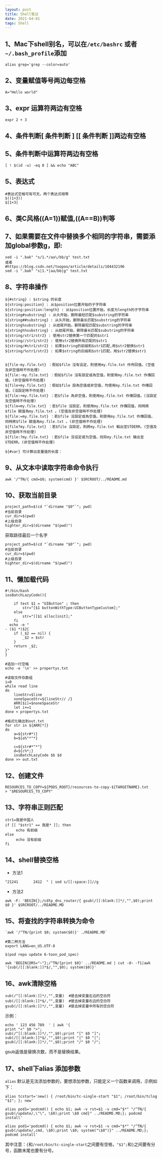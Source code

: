 ```yaml
---
layout: post
title: Shell笔记
date: 2021-04-01
tags: Shell
---
```


## 1、Mac下shell别名，可以在`/etc/bashrc` 或者`~/.bash_profile`添加
```
alias grep='grep --color=auto'
```
## 2、变量赋值等号两边每空格
```
A="Hello world"
```
## 3、expr 运算符两边有空格
```
expr 2 + 3
```
## 4、条件判断[ 条件判断 ] [[ 条件判断 ]]两边有空格
## 5、条件判断中运算符两边有空格
```
[ ! $(id -u) -eq 0 ] && echo "ABC"
```
## 5、表达式
```
#表达式空格可有可无，两个表达式相等
$((1+3))
$[1+3]
```

## 6、类C风格((A=1))赋值,((A==B))判等

## 7、如果需要在文件中替换多个相同的字符串，需要添加global参数g，即:
```
sed -i ".bak" "s/1.*/aa\/bb/g" test.txt
或者
#https://blog.csdn.net/toopoo/article/details/104432196
sed -i ".bak" "s|1.*|aa/bb|g" test.txt
```

## 8、字符串操作
```
${#string} : $string 的长度
${string:position} : 从$position位置开始的子字符串
${string:position:length} : 从$position位置开始，长度为length的子字符串
${string#substring} : 从头开始，删除最短匹配$substring的字符串
${string##substring} : 从头开始，删除最长匹配$substring的字符串
${string%substring} : 从结尾开始，删除最短匹配$substring的字符串
${string%%substring} : 从结尾开始，删除最长匹配$substring的字符串
${string/str1/str2} : 使用str2替换第一个匹配的$str1
${string//str1/str2} : 使用str2替换所有匹配的$str1
${string/#str1/str2} : 如果$string的前缀和$str1匹配,用$str2替换$str1
${string/%str1/str2} : 如果$string的后缀和$str1匹配，用$str2替换$str1


${file-my.file.txt} ：假如$file 沒有设定，則使用my.file.txt 作传回值。(空值及非空值時不作处理) 
${file:-my.file.txt} ：假如$file 沒有設定或為空值，則使用my.file.txt 作傳回值。(非空值時不作处理)
${file+my.file.txt} ：假如$file 設為空值或非空值，均使用my.file.txt 作傳回值。(沒設定時不作处理)
${file:+my.file.txt} ：若$file 為非空值，則使用my.file.txt 作傳回值。(沒設定及空值時不作处理)
${file=my.file.txt} ：若$file 沒設定，則使用my.file.txt 作傳回值，同時將$file 賦值為my.file.txt 。(空值及非空值時不作处理)
${file:=my.file.txt} ：若$file 沒設定或為空值，則使用my.file.txt 作傳回值，同時將$file 賦值為my.file.txt 。(非空值時不作处理)
${file?my.file.txt} ：若$file 沒設定，則將my.file.txt 輸出至STDERR。(空值及非空值時不作处理)
${file:?my.file.txt} ：若$file 没设定或为空值，则将my.file.txt 输出至STDERR。(非空值時不作处理)

${#var} 可计算出变量值的长度：
```
## 9、从文本中读取字符串命令执行
```
awk '/^TN/{ cmd=$0; system(cmd) }' $SRCROOT/../README.md
```
## 10、获取当前目录
```
project_path=$(cd "`dirname "$0"`"; pwd)
#当前目录
cur_dir=$(pwd)
#上级目录
highter_dir=$(dirname "$(pwd)")
```
获取路径最后一个名字
```
project_path=$(cd "`dirname "$0"`"; pwd)
#当前目录
cur_dir=$(pwd)
#上级目录
highter_dir=$(dirname "$(pwd)")
```
## 11、懒加载代码
```
#!/bin/bash
iosBatchLazyCode(){
	
	if test $1 = "UIButton" ; then
   		str="[$1 buttonWithType:UIButtonTypeCustom];"
   	else
   		str="[[$1 alloc]init];"
	fi
  echo -e "
- ($1 *)$2{
    if (_$2 == nil) {
        _$2 = $str
    }
    return _$2;
}" 
}

#追加一行空格
echo -e '\n' >> propertys.txt

#读取文件存数组
i=0
while read line
do
	lineStr=$line
	noneSpaceStr=${lineStr// /}
    ARR[$i]=$noneSpaceStr
    let i+=1
done < propertys.txt

#格式化输出到out.txt
for str in ${ARR[*]}
do
	a=${str#*)}
	b=${a%"*"*}

	c=${str#*"*"}
	d=${c%*;}
	iosBatchLazyCode $b $d 
done >> out.txt 

```
## 12、创建文件
```
RESOURCES_TO_COPY=${PODS_ROOT}/resources-to-copy-${TARGETNAME}.txt
> "$RESOURCES_TO_COPY"
```
## 13、字符串正则匹配

```
str1=我是中国人
if [[ "$str1" == 我是* ]]; then
     echo 有前缀
else
     echo 没有前缀
fi
```

## 14、shell替换空格

- 方法1

```
"21241       2412  " | sed s/[[:space:]]//g
```

- 方法2

```
awk -F: 'BEGIN{};/cdtp_dns_router/{ gsub(/[[:blank:]]*/,"",$0);print $0 }' $SRCROOT/../README.MD
```

## 15、将查找的字符串转换为命令

```
`awk '/^TN/{print $0; system($0)}' ./README.MD`

#第二种方法
export LANG=en_US.UTF-8

$(pod repo update 6-toon_pod_spec)

awk 'BEGIN{ORS="~"};/^TN/{print $0}' ../README.md | cut -d~ -f1|awk '{sub(/[[:blank:]]*$/,"",$0); system($0)}'

```

## 16、awk清除空格

```
sub(/^[[:blank:]]*/,"",变量)  #是去掉变量左边的空白符
sub(/[[:blank:]]*$/,"",变量)  #是去掉变量右边的空白符
gsub(/[[:blank:]]*/,"",变量)  #是去掉变量中所有的空白符
```
示例：
```
echo ' 123 456 789  ' | awk '{
print "<" $0 ">";
sub(/^[[:blank:]]*/,"",$0);print "[" $0 "]";
sub(/[[:blank:]]*$/,"",$0);print "|" $0 "|";
gsub(/[[:blank:]]*/,"",$0);print "/" $0 "/";
```
gsub返值是替换次数，而不是替换结果。


## 17、shell下alias 添加参数

`alias` 默认是无法添加参数的，要想添加参数，只能定义一个函数来调用，示例如下：
```
alias tcstart='new() { /root/bin/tc-single-start "$1"; /root/bin/tclog "$1"; }; new'

alias pod1='podcmd() { echo $1; awk -v rst=$1 -v cmd="$*" "/^TN/{ gsub(/update/,\"\", \$0);print \$0 cmd}" ../README.MD;}; podcmd install'

alias pod1='podcmd() { echo $1; awk -v rst=$1 -v cmd="$*" "/^TN/{ gsub(/update/,cmd, \$0);print \$0; system("\$0")}" ../README.MD;}; podcmd install'
```

其中注意：`{`和`/root/bin/tc-single-start`之间要有空格，`"$1";`和`}`之间要有分号，函数末尾也要有分号。



